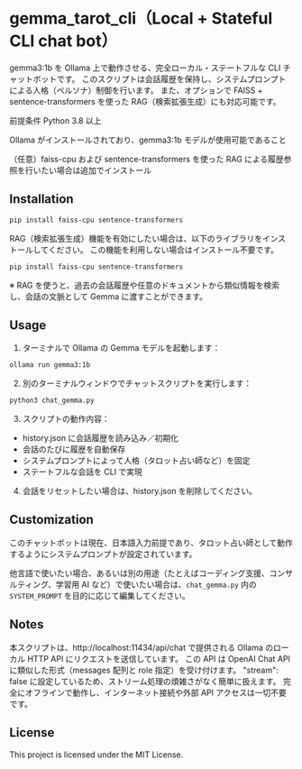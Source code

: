 # gemma_tarot_cli（Local + Stateful CLI chat bot）

gemma3:1b を Ollama 上で動作させる、完全ローカル・ステートフルな CLI チャットボットです。
このスクリプトは会話履歴を保持し、システムプロンプトによる人格（ペルソナ）制御を行います。
また、オプションで FAISS + sentence-transformers を使った RAG（検索拡張生成）にも対応可能です。

前提条件
Python 3.8 以上

Ollama がインストールされており、gemma3:1b モデルが使用可能であること

（任意）faiss-cpu および sentence-transformers を使った RAG による履歴参照を行いたい場合は追加でインストール

## Installation

```bash
pip install faiss-cpu sentence-transformers
```

RAG（検索拡張生成）機能を有効にしたい場合は、以下のライブラリをインストールしてください。
この機能を利用しない場合はインストール不要です。

```bash
pip install faiss-cpu sentence-transformers
```

※ RAG を使うと、過去の会話履歴や任意のドキュメントから類似情報を検索し、会話の文脈として Gemma に渡すことができます。

## Usage

1. ターミナルで Ollama の Gemma モデルを起動します：

```bash
ollama run gemma3:1b
```

2. 別のターミナルウィンドウでチャットスクリプトを実行します：

```bash
python3 chat_gemma.py
```

3. スクリプトの動作内容：

- history.json に会話履歴を読み込み／初期化
- 会話のたびに履歴を自動保存
- システムプロンプトによって人格（タロット占い師など）を固定
- ステートフルな会話を CLI で実現

4. 会話をリセットしたい場合は、history.json を削除してください。

## Customization

このチャットボットは現在、日本語入力前提であり、タロット占い師として動作するようにシステムプロンプトが設定されています。

他言語で使いたい場合、あるいは別の用途（たとえばコーディング支援、コンサルティング、学習用 AI など）で使いたい場合は、`chat_gemma.py` 内の `SYSTEM_PROMPT` を目的に応じて編集してください。

## Notes

本スクリプトは、http://localhost:11434/api/chat で提供される Ollama のローカル HTTP API にリクエストを送信しています。
この API は OpenAI Chat API に類似した形式（messages 配列と role 指定）を受け付けます。
"stream": false に設定しているため、ストリーム処理の煩雑さがなく簡単に扱えます。
完全にオフラインで動作し、インターネット接続や外部 API アクセスは一切不要です。

## License

This project is licensed under the MIT License.

